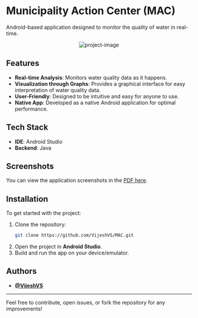 # Municipality Action Center (MAC)

Android-based application designed to monitor the quality of water in real-time.

<p align="center">
  <img src="https://socialify.git.ci/VijeshVS/MAC/image?language=1&amp;owner=1&amp;name=1&amp;stargazers=1&amp;theme=Light" alt="project-image">
</p>

## Features

- **Real-time Analysis**: Monitors water quality data as it happens.
- **Visualization through Graphs**: Provides a graphical interface for easy interpretation of water quality data.
- **User-Friendly**: Designed to be intuitive and easy for anyone to use.
- **Native App**: Developed as a native Android application for optimal performance.

## Tech Stack

- **IDE**: Android Studio
- **Backend**: Java

## Screenshots

You can view the application screenshots in the [PDF here](http://eurl.dev/mac).

## Installation

To get started with the project:

1. Clone the repository:
    ```bash
    git clone https://github.com/VijeshVS/MAC.git
    ```
2. Open the project in **Android Studio**.
3. Build and run the app on your device/emulator.

## Authors

- **[@VijeshVS](https://www.github.com/vijeshvs)**

---

Feel free to contribute, open issues, or fork the repository for any improvements!

